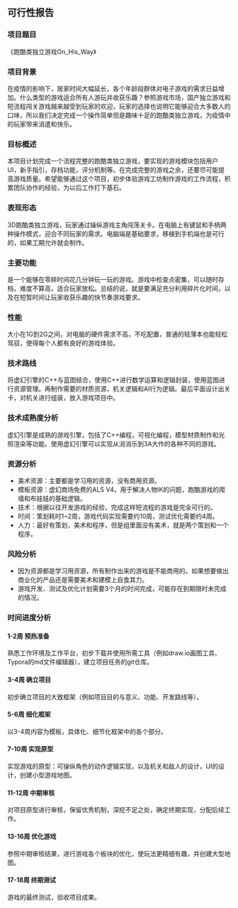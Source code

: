 ## 可行性报告

### 项目题目

《跑酷类独立游戏On_His_Way》

### 项目背景

在疫情的影响下，居家时间大幅延长，各个年龄段群体对电子游戏的需求日益增加。什么类型的游戏适合所有人游玩并收获乐趣？参照游戏市场，国产独立游戏和短流程闯关游戏越来越受到玩家的欢迎，玩家的选择也说明它能够迎合大多数人的口味，所以我们决定完成一个操作简单但是趣味十足的跑酷类独立游戏，为疫情中的玩家带来消遣和快乐。

### 目标概述

本项目计划完成一个流程完整的跑酷类独立游戏，要实现的游戏模块包括用户UI，新手指引，存档功能，评分机制等。在完成完整的游戏之余，还要尽可能提高游戏质量。希望能够通过这个项目，初步体验游戏工坊制作游戏的工作流程，积累团队协作的经验，为以后工作打下基石。

### 表现形态

3D跑酷类独立游戏，玩家通过操纵游戏主角闯荡关卡。在电脑上有键鼠和手柄两种操作模式，迎合不同玩家的需求。电脑端是基础要求，移植到手机端也是可行的，如果工期允许就会制作。

### 主要功能

是一个能够在零碎时间花几分钟玩一玩的游戏。游戏中检查点密集，可以随时存档，难度不算高，适合玩家放松。总结的说，就是要满足充分利用碎片化时间，以及在短暂时间让玩家收获乐趣的快节奏游戏要求。

### 性能

大小在1G到2G之间，对电脑的硬件需求不高，不吃配置，普通的轻薄本也能轻松驾驭，使得每个人都有良好的游戏体验。

### 技术路线

将虚幻引擎的C++与蓝图结合，使用C++进行数学运算和逻辑封装，使用蓝图进行资源管理。再制作需要的材质资源，机关逻辑和AI行为逻辑。最后平面设计出关卡，对机关进行组装，放入游戏项目中。

### 技术成熟度分析

虚幻引擎是成熟的游戏引擎，包括了C++编程，可视化编程，模型材质制作和光照渲染等功能。使用虚幻引擎可以实现从消消乐到3A大作的各种不同的游戏。

### 资源分析

* 美术资源：主要都是学习用的资源，没有商用资源。
* 模板资源：虚幻商场免费的ALS V4，用于解决人物IK的问题，跑酷游戏的爬墙和布娃娃的基础逻辑。
* 技术：根据以往开发游戏的经验，完成这样短流程的游戏是完全可行的。
* 时间：策划耗时1~2周，游戏代码实现需要约10周，测试优化需要约4周。
* 人力：最好有策划，美术和程序，但是组里面没有美术，就是两个策划和一个程序。

### 风险分析

* 因为资源都是学习用资源，所有制作出来的游戏是不能商用的。如果想要做出商业化的产品还是需要美术和建模上自食其力。
* 游戏开发、测试及优化计划需要3个月的时间完成，可能存在到期限时未完成的情况。

### 时间进度分析

#### 1-2周 预热准备

熟悉工作环境及工作平台，初步下载并使用所需工具（例如draw.io画图工具、Typora的md文件编辑器），建立项目任务的git仓库。

#### 3-4周 确立项目

初步确立项目的大致框架（例如项目目的与意义、功能、开发路线等）。

#### 5-6周 细化框架

以3-4周内容为模板，具体化、细节化框架中的各个部分。

#### 7-10周 实现原型

实现游戏的原型：可操纵角色的动作逻辑实现，以及机关和敌人的设计，UI的设计，创建小型游戏地图。

#### 11-12周 中期审核

对项目原型进行审核，保留优秀机制，深挖不足之处，确定终期实现，分配后续工作。

#### 13-16周 优化游戏

参照中期审核结果，进行游戏各个板块的优化，使玩法更精细有趣，并创建大型地图。

#### 17-18周 终期测试

游戏的最终测试，验收项目成果。

